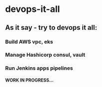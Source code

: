 # devops-it-all
   
   ## As it say - try to devops it all:
   ### Build AWS vpc, eks
   ### Manage Hashicorp consul, vault 
   ### Run Jenkins apps pipelines
   ####     WORK IN PROGRESS...
